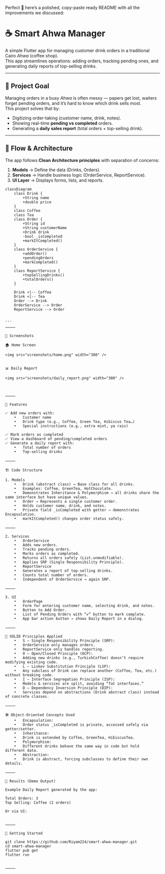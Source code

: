 Perfect 🙌 here’s a polished, copy-paste ready README with all the improvements we discussed:

# ☕ Smart Ahwa Manager

A simple Flutter app for managing customer drink orders in a traditional Cairo *Ahwa* (coffee shop).  
This app streamlines operations: adding orders, tracking pending ones, and generating daily reports of top-selling drinks.  

---

## 🎯 Project Goal

Managing orders in a busy *Ahwa* is often messy — papers get lost, waiters forget pending orders, and it’s hard to know which drink sells most.  
This project solves that by:

- Digitizing order-taking (customer name, drink, notes).  
- Showing real-time **pending vs completed** orders.  
- Generating a **daily sales report** (total orders + top-selling drink).  

---

## 🔄 Flow & Architecture

The app follows **Clean Architecture principles** with separation of concerns:

1. **Models** → Define the data (Drinks, Orders).  
2. **Services** → Handle business logic (OrderService, ReportService).  
3. **UI Layer** → Displays forms, lists, and reports.  

```mermaid
classDiagram
    class Drink {
        +String name
        +double price
    }
    class Coffee
    class Tea
    class Order {
        +String id
        +String customerName
        +Drink drink
        -bool _isCompleted
        +markItCompleted()
    }
    class OrderService {
        +addOrder()
        +pendingOrders
        +markCompleted()
    }
    class ReportService {
        +topSellingDrinks()
        +totalOrders()
    }

    Drink <|-- Coffee
    Drink <|-- Tea
    Order --> Drink
    OrderService --> Order
    ReportService --> Order


'''
⸻

📸 Screenshots

🏠 Home Screen

<img src="screenshots/home.png" width="300" />


📊 Daily Report

<img src="screenshots/daily_report.png" width="300" />



⸻

📌 Features

✅ Add new orders with:
	•	Customer name
	•	Drink type (e.g., Coffee, Green Tea, Hibiscus Tea…)
	•	Special instructions (e.g., extra mint, ya rais)

✅ Mark orders as completed
✅ View a dashboard of pending/completed orders
✅ Generate a daily report with:
	•	Total number of orders
	•	Top-selling drinks

⸻

🏗 Code Structure

1. Models
	•	Drink (abstract class) → Base class for all drinks.
	•	Examples: Coffee, GreenTea, HotChocolate.
	•	Demonstrates Inheritance & Polymorphism → all drinks share the same interface but have unique values.
	•	Order → Represents a single customer order.
	•	Holds customer name, drink, and notes.
	•	Private field _isCompleted with getter → demonstrates Encapsulation.
	•	markItCompleted() changes order status safely.

⸻

2. Services
	•	OrderService
	•	Adds new orders.
	•	Tracks pending orders.
	•	Marks orders as completed.
	•	Returns all orders safely (List.unmodifiable).
	•	Applies SRP (Single Responsibility Principle).
	•	ReportService
	•	Generates a report of top-selling drinks.
	•	Counts total number of orders.
	•	Independent of OrderService → again SRP.

⸻

3. UI
	•	OrderPage
	•	Form for entering customer name, selecting drink, and notes.
	•	Button to Add Order.
	•	List of Pending Orders with “✔” button to mark complete.
	•	App bar action button → shows Daily Report in a dialog.

⸻

🔑 SOLID Principles Applied
	•	S – Single Responsibility Principle (SRP):
	•	OrderService only manages orders.
	•	ReportService only handles reporting.
	•	O – Open/Closed Principle (OCP):
	•	Adding new drinks (e.g., TurkishCoffee) doesn’t require modifying existing code.
	•	L – Liskov Substitution Principle (LSP):
	•	Any subclass of Drink can replace another (Coffee, Tea, etc.) without breaking code.
	•	I – Interface Segregation Principle (ISP):
	•	Models & services are split, avoiding “fat interfaces.”
	•	D – Dependency Inversion Principle (DIP):
	•	Services depend on abstractions (Drink abstract class) instead of concrete classes.

⸻

🛠 Object-Oriented Concepts Used
	•	Encapsulation:
	•	Order status _isCompleted is private, accessed safely via getter/setter.
	•	Inheritance:
	•	Drink is extended by Coffee, GreenTea, HibiscusTea.
	•	Polymorphism:
	•	Different drinks behave the same way in code but hold different data.
	•	Abstraction:
	•	Drink is abstract, forcing subclasses to define their own details.

⸻

📝 Results (Demo Output)

Example Daily Report generated by the app:

Total Orders: 3
Top Selling: Coffee (2 orders)

Or via UI:


⸻

🚀 Getting Started

git clone https://github.com/Riyam224/smart-ahwa-manager.git
cd smart-ahwa-manager
flutter pub get
flutter run


⸻

